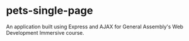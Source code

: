 # pets-single-page
An application built using Express and AJAX for General Assembly's Web Development Immersive course.
